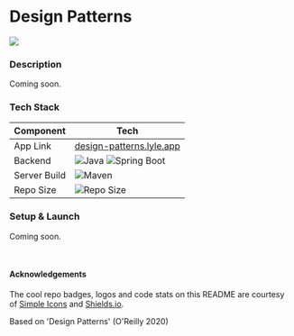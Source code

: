 # Design Patterns

![](https://github.com/Lylio/image-repo/blob/master/book-covers/head-first-design-patterns.png?raw=true)

### Description

Coming soon.

### Tech Stack

| Component    | Tech                                                                                                                                                                                                             |
|--------------|------------------------------------------------------------------------------------------------------------------------------------------------------------------------------------------------------------------|
| App Link     | [design-patterns.lyle.app](https://design-patterns.lyle.app)                                                                                                                                                     |                                                                                                                                                                                                                                                                                                |
| Backend      | ![Java](https://img.shields.io/badge/JAVA%20-JDK%2011-green?style=for-the-badge) ![Spring Boot](https://img.shields.io/badge/spring%20boot%202.1-white.svg?style=for-the-badge&logo=springboot&logoColor=6DB33F) | |                                                                                                       |              |                                                                                                                                                                                                                                                                                               
| Server Build | ![Maven](https://img.shields.io/badge/maven-white.svg?style=for-the-badge&logo=apache%20maven&logoColor=C71A36)                                                                                                  | |
| Repo Size    | ![Repo Size](https://img.shields.io/github/repo-size/lylio/cookie-contacts?style=for-the-badge)                                                                                                                  |


### Setup & Launch

Coming soon.

<br >

#### Acknowledgements
The cool repo badges, logos and code stats on this README are courtesy of [Simple Icons](https://simpleicons.org) and [Shields.io](https://shields.io).

Based on 'Design Patterns' (O'Reilly 2020)
